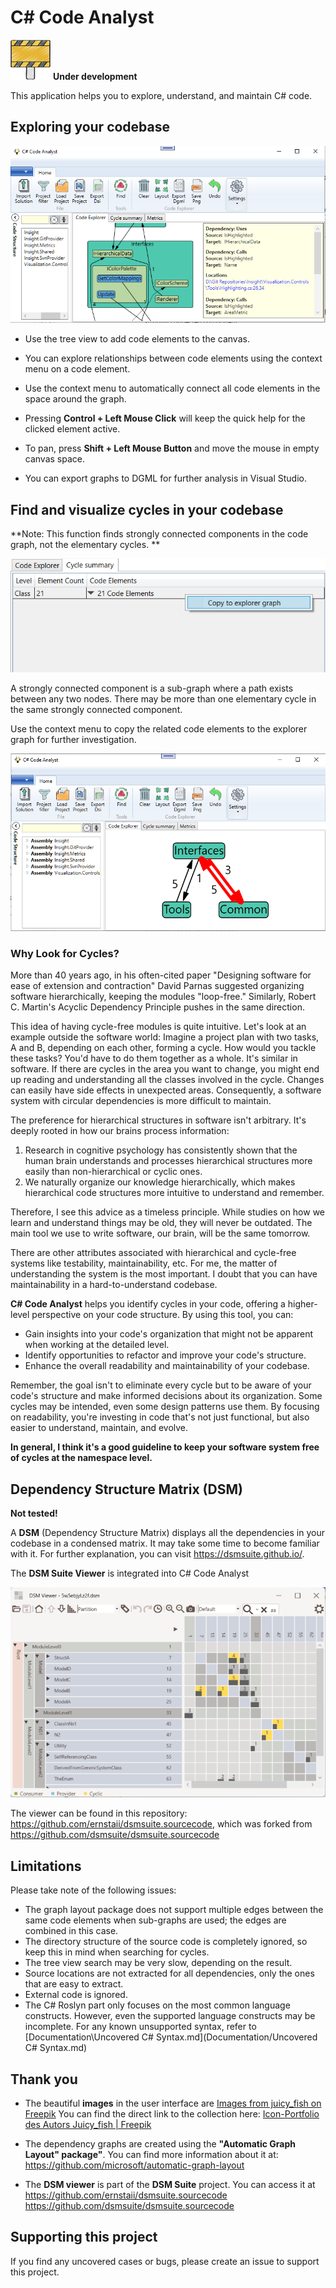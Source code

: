 # C# Code Analyst



![](assets/traffic-barrier.png) **Under development**

This application helps you to explore, understand, and maintain C# code.

## Exploring your codebase

![image-20240731123233438](assets/code-explorer.png)

- Use the tree view to add code elements to the canvas.
- You can explore relationships between code elements using the context menu on a code element.
- Use the context menu to automatically connect all code elements in the space around the graph.
- Pressing **Control + Left Mouse Click** will keep the quick help for the clicked element active.
- To pan, press **Shift + Left Mouse Button** and move the mouse in empty canvas space.

- You can export graphs to DGML for further analysis in Visual Studio.

## Find and visualize cycles in your codebase

**Note:  This function finds strongly connected components in the code graph, not the elementary cycles. **



![](assets/cycle-summary.png)

A strongly connected component is a sub-graph where a path exists between any two nodes. There may be more than one elementary cycle in the same strongly connected component.

Use the context menu to copy the related code elements to the explorer graph for further investigation.

![](assets\cycle-graph.png)



### **Why Look for Cycles?**

More than 40 years ago, in his often-cited paper "Designing software for ease of extension and contraction" David Parnas suggested organizing software hierarchically, keeping the modules "loop-free." Similarly, Robert C. Martin's Acyclic Dependency Principle pushes in the same direction.

This idea of having cycle-free modules is quite intuitive. Let's look at an example outside the software world: Imagine a project plan with two tasks, A and B, depending on each other, forming a cycle. How would you tackle these tasks? You'd have to do them together as a whole. It's similar in software. If there are cycles in the area you want to change, you might end up reading and understanding all the classes involved in the cycle. Changes can easily have side effects in unexpected areas. Consequently, a software system with circular dependencies is more difficult to maintain.

The preference for hierarchical structures in software isn't arbitrary. It's deeply rooted in how our brains process information:

1. Research in cognitive psychology has consistently shown that the human brain understands and processes hierarchical structures more easily than non-hierarchical or cyclic ones.
2. We naturally organize our knowledge hierarchically, which makes hierarchical code structures more intuitive to understand and remember.

Therefore, I see this advice as a timeless principle. While studies on how we learn and understand things may be old, they will never be outdated. The main tool we use to write software, our brain, will be the same tomorrow.

There are other attributes associated with hierarchical and cycle-free systems like testability, maintainability, etc. For me, the matter of understanding the system is the most important. I doubt that you can have maintainability in a hard-to-understand codebase.

**C# Code Analyst** helps you identify cycles in your code, offering a higher-level perspective on your code structure. By using this tool, you can:

- Gain insights into your code's organization that might not be apparent when working at the detailed level.
- Identify opportunities to refactor and improve your code's structure.
- Enhance the overall readability and maintainability of your codebase.

Remember, the goal isn't to eliminate every cycle but to be aware of your code's structure and make informed decisions about its organization. Some cycles may be intended, even some design patterns use them. By focusing on readability, you're investing in code that's not just functional, but also easier to understand, maintain, and evolve.

**In general, I think it's a good guideline to keep your software system free of cycles at the namespace level.**

## Dependency Structure Matrix (DSM)

**Not tested!**

A **DSM** (Dependency Structure Matrix) displays all the dependencies in your codebase in a condensed matrix. It may take some time to become familiar with it. For further explanation, you can visit https://dsmsuite.github.io/.

The **DSM Suite Viewer** is integrated into C# Code Analyst

<img src="assets/dsm-suite.png"  />

The viewer can be found in this repository:
https://github.com/ernstaii/dsmsuite.sourcecode,
which was forked from
https://github.com/dsmsuite/dsmsuite.sourcecode

## Limitations

Please take note of the following issues:

- The graph layout package does not support multiple edges between the same code elements when sub-graphs are used; the edges are combined in this case.
- The directory structure of the source code is completely ignored, so keep this in mind when searching for cycles.
- The tree view search may be very slow, depending on the result.
- Source locations are not extracted for all dependencies, only the ones that are easy to extract.
- External code is ignored.
- The C# Roslyn part only focuses on the most common language constructs. However, even the supported language constructs may be incomplete. For any known unsupported syntax, refer to [Documentation\Uncovered C# Syntax.md](Documentation/Uncovered C# Syntax.md)

## Thank you

- The beautiful **images** in the user interface are <a href="https://de.freepik.com/search">Images from juicy_fish on Freepik</a>
  You can find the direct link to the collection here: [Icon-Portfolio des Autors Juicy_fish | Freepik](https://de.freepik.com/autor/juicy-fish/icons)

- The dependency graphs are created using the **"Automatic Graph Layout" package"**. You can find more information about it at:
  https://github.com/microsoft/automatic-graph-layout

- The **DSM viewer** is part of the **DSM Suite** project. You can access it at
  https://github.com/ernstaii/dsmsuite.sourcecode
  https://github.com/dsmsuite/dsmsuite.sourcecode

## Supporting this project

If you find any uncovered cases or bugs, please create an issue to support this project.